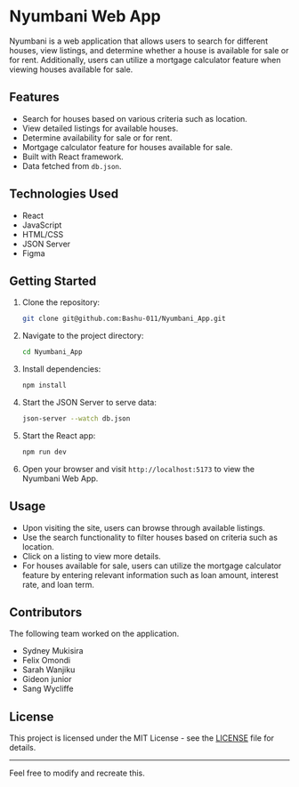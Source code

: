 # Nyumbani Web App

Nyumbani is a web application that allows users to search for different houses, view listings, and determine whether a house is available for sale or for rent. Additionally, users can utilize a mortgage calculator feature when viewing houses available for sale.

## Features

- Search for houses based on various criteria such as location.
- View detailed listings for available houses.
- Determine availability for sale or for rent.
- Mortgage calculator feature for houses available for sale.
- Built with React framework.
- Data fetched from `db.json`.

## Technologies Used

- React
- JavaScript
- HTML/CSS
- JSON Server
- Figma

## Getting Started

1. Clone the repository:

   ```bash
   git clone git@github.com:Bashu-011/Nyumbani_App.git
   ```

2. Navigate to the project directory:

   ```bash
   cd Nyumbani_App
   ```

3. Install dependencies:

   ```bash
   npm install
   ```

4. Start the JSON Server to serve data:

   ```bash
   json-server --watch db.json
   ```

5. Start the React app:

   ```bash
   npm run dev
   ```

6. Open your browser and visit `http://localhost:5173` to view the Nyumbani Web App.

## Usage

- Upon visiting the site, users can browse through available listings.
- Use the search functionality to filter houses based on criteria such as location.
- Click on a listing to view more details.
- For houses available for sale, users can utilize the mortgage calculator feature by entering relevant information such as loan amount, interest rate, and loan term.

## Contributors

The following team worked on the application.

- Sydney Mukisira
- Felix Omondi
- Sarah Wanjiku
- Gideon junior
- Sang Wycliffe


## License

This project is licensed under the MIT License - see the [LICENSE](LICENSE) file for details.

---

Feel free to modify and recreate this.